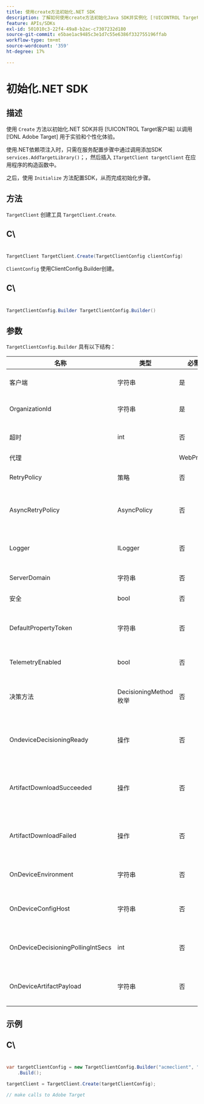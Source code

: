 ```yaml
---
title: 使用create方法初始化.NET SDK
description: 了解如何使用create方法初始化Java SDK并实例化 [!UICONTROL TargetClient] 以调用 [!DNL Adobe Target] 用于实验和个性化体验。
feature: APIs/SDKs
exl-id: 501010c3-22f4-49a8-b2ac-c7307232d180
source-git-commit: e5bae1ac9485c3e1d7c55e6386f332755196ffab
workflow-type: tm+mt
source-wordcount: '359'
ht-degree: 17%

---
```


# 初始化.NET SDK

## 描述

使用 `Create` 方法以初始化.NET SDK并将 [!UICONTROL Target客户端] 以调用 [!DNL Adobe Target] 用于实验和个性化体验。

使用.NET依赖项注入时，只需在服务配置步骤中通过调用添加SDK `services.AddTargetLibrary()`；，然后插入 `ITargetClient targetClient` 在应用程序的构造函数中。

之后，使用 `Initialize` 方法配置SDK，从而完成初始化步骤。

## 方法

`TargetClient` 创建工具 `TargetClient.Create`.

## C\
#

```csharp {line-numbers="true"}
TargetClient TargetClient.Create(TargetClientConfig clientConfig)
```

`ClientConfig` 使用ClientConfig.Builder创建。

## C\
#

```csharp {line-numbers="true"}
TargetClientConfig.Builder TargetClientConfig.Builder()
```

## 参数

`TargetClientConfig.Builder` 具有以下结构：

| 名称 | 类型 | 必需 | 默认 | 描述 |
| --- | --- | --- | --- | --- |
| 客户端 | 字符串 | 是 | 无 | [!UICONTROL Target客户端Id] |
| OrganizationId | 字符串 | 是 | 无 | [!UICONTROL Experience Cloud组织ID] |
| 超时 | int | 否 | 10000 | 所有请求的超时（以毫秒为单位） |
| 代理 |  | WebProxy | 否 | null | 所有代理 [!DNL Target] 请求 |
| RetryPolicy | 策略 | 否 | null | 重试所有策略 [!DNL Target] 请求 |
| AsyncRetryPolicy | AsyncPolicy | 否 | null | 所有用户的异步重试策略 [!DNL Target] 请求 |
| Logger | ILogger | 否 | null | 用于的调试日志记录 [!DNL Target] 请求和响应 |
| ServerDomain | 字符串 | 否 | `client.tt.omtrdc.net` | 覆盖默认主机名 |
| 安全 | bool | 否 | true | 取消设置以强制HTTP方案 |
| DefaultPropertyToken | 字符串 | 否 | null | 设置默认属性令牌的间隔 `getOffers` 调用 |
| TelemetryEnabled | bool | 否 | true | 发送遥测数据以改善SDK使用体验 |
| 决策方法 | DecisioningMethod枚举 | 否 | 服务器端 | 必须设置为OnDevice或Hybrid才能启用设备上决策 |
| OndeviceDecisioningReady | 操作 | 否 | null | 委派设备上决策就绪事件（当设备上决策就绪时调用一次） |
| ArtifactDownloadSucceeded | 操作 | 否 | null | 委派设备上决策构件下载成功（在每次成功下载构件时调用） |
| ArtifactDownloadFailed | 操作 | 否 | null | 委派设备上决策工件下载失败（在每次失败的工件下载时调用） |
| OnDeviceEnvironment | 字符串 | 否 | 生产 | 可用于指定其他设备上环境，如暂存 |
| OnDeviceConfigHost | 字符串 | 否 | `assets.adobetarget.com` | 可以指定其他主机来下载设备上决策构件文件 |
| OnDeviceDecisioningPollingIntSecs | int | 否 | 300（5分钟） | 从设备端决策工件文件两次获取之间的秒数 |
| OnDeviceArtifactPayload | 字符串 | 否 | null | 为设备上决策提供本地工件有效负载以允许立即执行 |

## 示例

## C\
#

```csharp {line-numbers="true"}
var targetClientConfig = new TargetClientConfig.Builder("acmeclient", "ABCDEF012345677890ABCDEF0@AdobeOrg")
    .Build();

targetClient = TargetClient.Create(targetClientConfig);

// make calls to Adobe Target
```

